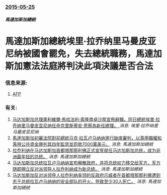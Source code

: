 ### [2015-05-25](/news/2015/05/25/index.md)

##### 馬達加斯加總統
# 馬達加斯加總統埃里·拉乔纳里马曼皮亚尼纳被國會罷免，失去總統職務，馬達加斯加憲法法庭將判決此項決議是否合法 




### 信息来源:

1. [AFP](https://tw.news.yahoo.com/%E9%A6%AC%E9%81%94%E5%8A%A0%E6%96%AF%E5%8A%A0%E7%B8%BD%E7%B5%B1%E9%81%AD%E5%9C%8B%E6%9C%83%E7%BD%B7%E5%85%8D-045001244.html)

### 有关:

1. [马达加斯加总理奧利維爾·馬哈法利·索隆南卓沙那宣佈辭職。同日總統埃里·拉乔纳里马曼皮亚尼纳任命克里斯蒂安·恩蔡為新任總理。 ](/news/2018/06/4/马达加斯加总理奧利維爾-馬哈法利-索隆南卓沙那宣佈辭職-同日總統埃里-拉乔纳里马曼皮亚尼纳任命克里斯蒂安-恩蔡為新任總理.md) _消息: 埃里·拉乔纳里马曼皮亚尼纳_
2. [ 馬達加斯加初審法院對前總統马克·拉瓦卢马纳纳進行缺席審判，以濫用職權和濫用公共資金罪判其四年監禁並罰款7000萬美元。](/news/2009/06/3/馬達加斯加初審法院對前總統马克-拉瓦卢马纳纳進行缺席審判-以濫用職權和濫用公共資金罪判其四年監禁並罰款7000萬美元.md) _消息: 馬達加斯加總統_
3. [拉乔利纳在马达加斯加首都塔那那利佛正式宣誓就任马达加斯加总统，成为非洲最年轻的总统。](/news/2009/03/21/拉乔利纳在马达加斯加首都塔那那利佛正式宣誓就任马达加斯加总统-成为非洲最年轻的总统.md) _消息: 馬達加斯加總統_
4. [马达加斯加总统拉瓦卢马纳纳宣布解散政府，并将总统权力移交给军方，军方随即拥立反对派领导人拉乔利纳成为新总统。](/news/2009/03/17/马达加斯加总统拉瓦卢马纳纳宣布解散政府-并将总统权力移交给军方-军方随即拥立反对派领导人拉乔利纳成为新总统.md) _消息: 馬達加斯加總統_
5. [马达加斯加反对派领导人拉乔利纳率领的反政府示威者在首都塔那那利佛遭到忠于总统拉瓦卢马纳纳的安全部队的开火，导致至少30人死亡。](/news/2009/02/7/马达加斯加反对派领导人拉乔利纳率领的反政府示威者在首都塔那那利佛遭到忠于总统拉瓦卢马纳纳的安全部队的开火-导致至少30人.md) _消息: 馬達加斯加總統_
